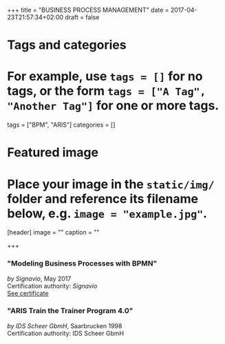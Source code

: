 +++
title = "BUSINESS PROCESS MANAGEMENT"
date = 2017-04-23T21:57:34+02:00
draft = false

# Tags and categories
# For example, use `tags = []` for no tags, or the form `tags = ["A Tag", "Another Tag"]` for one or more tags.
tags = ["BPM", "ARIS"]
categories = []

# Featured image
# Place your image in the `static/img/` folder and reference its filename below, e.g. `image = "example.jpg"`.
[header]
image = ""
caption = ""

+++
### "Modeling Business Processes with BPMN"
*by Signavio*, May 2017  
Certification authority: *Signavio*  
[See certificate](https://mooc.house/verify/xolos-dyroc-lidic-lebyk-mesup)

### "ARIS Train the Trainer Program 4.0"  
*by IDS Scheer GbmH*, Saarbrucken 1998   
Certification authority: IDS Scheer GbmH